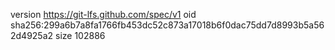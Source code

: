 version https://git-lfs.github.com/spec/v1
oid sha256:299a6b7a8fa1766fb453dc52c873a17018b6f0dac75dd7d8993b5a562d4925a2
size 102886

